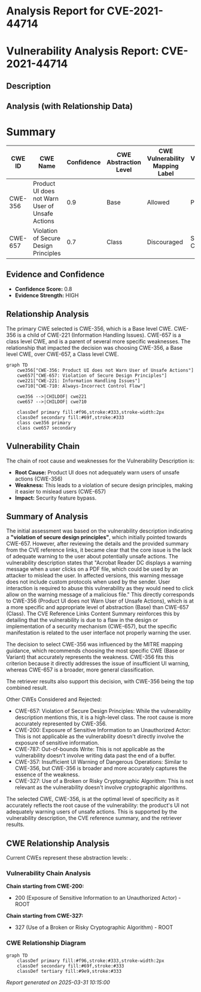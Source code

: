 # Analysis Report for CVE-2021-44714

# Vulnerability Analysis Report: CVE-2021-44714

## Description



## Analysis (with Relationship Data)

# Summary
| CWE ID | CWE Name | Confidence | CWE Abstraction Level | CWE Vulnerability Mapping Label | CWE-Vulnerability Mapping Notes |
|---|---|---|---|---|---|
| CWE-356 | Product UI does not Warn User of Unsafe Actions | 0.9 | Base | Allowed | Primary CWE |
| CWE-657 | Violation of Secure Design Principles | 0.7 | Class | Discouraged | Secondary Candidate |

## Evidence and Confidence

*   **Confidence Score:** 0.8
*   **Evidence Strength:** HIGH

## Relationship Analysis
The primary CWE selected is CWE-356, which is a Base level CWE. CWE-356 is a child of CWE-221 (Information Handling Issues). CWE-657 is a class level CWE, and is a parent of several more specific weaknesses. The relationship that impacted the decision was choosing CWE-356, a Base level CWE, over CWE-657, a Class level CWE.

```mermaid
graph TD
    cwe356["CWE-356: Product UI does not Warn User of Unsafe Actions"]
    cwe657["CWE-657: Violation of Secure Design Principles"]
    cwe221["CWE-221: Information Handling Issues"]
    cwe710["CWE-710: Always-Incorrect Control Flow"]
    
    cwe356 -->|CHILDOF| cwe221
    cwe657 -->|CHILDOF| cwe710
    
    classDef primary fill:#f96,stroke:#333,stroke-width:2px
    classDef secondary fill:#69f,stroke:#333
    class cwe356 primary
    class cwe657 secondary
```

## Vulnerability Chain
The chain of root cause and weaknesses for the Vulnerability Description is:
  - **Root Cause:** Product UI does not adequately warn users of unsafe actions (CWE-356)
  - **Weakness:** This leads to a violation of secure design principles, making it easier to mislead users (CWE-657)
  - **Impact:** Security feature bypass.

## Summary of Analysis
The initial assessment was based on the vulnerability description indicating a **"violation of secure design principles"**, which initially pointed towards CWE-657. However, after reviewing the details and the provided summary from the CVE reference links, it became clear that the core issue is the lack of adequate warning to the user about potentially unsafe actions. The vulnerability description states that "Acrobat Reader DC displays a warning message when a user clicks on a PDF file, which could be used by an attacker to mislead the user. In affected versions, this warning message does not include custom protocols when used by the sender. User interaction is required to abuse this vulnerability as they would need to click allow on the warning message of a malicious file." This directly corresponds to CWE-356 (Product UI does not Warn User of Unsafe Actions), which is at a more specific and appropriate level of abstraction (Base) than CWE-657 (Class). The CVE Reference Links Content Summary reinforces this by detailing that the vulnerability is due to a flaw in the design or implementation of a security mechanism (CWE-657), but the specific manifestation is related to the user interface not properly warning the user.

The decision to select CWE-356 was influenced by the MITRE mapping guidance, which recommends choosing the most specific CWE (Base or Variant) that accurately represents the weakness. CWE-356 fits this criterion because it directly addresses the issue of insufficient UI warning, whereas CWE-657 is a broader, more general classification.

The retriever results also support this decision, with CWE-356 being the top combined result.

Other CWEs Considered and Rejected:

*   CWE-657: Violation of Secure Design Principles: While the vulnerability description mentions this, it is a high-level class. The root cause is more accurately represented by CWE-356.
*   CWE-200: Exposure of Sensitive Information to an Unauthorized Actor: This is not applicable as the vulnerability doesn't directly involve the exposure of sensitive information.
*   CWE-787: Out-of-bounds Write: This is not applicable as the vulnerability doesn't involve writing data past the end of a buffer.
*   CWE-357: Insufficient UI Warning of Dangerous Operations: Similar to CWE-356, but CWE-356 is broader and more accurately captures the essence of the weakness.
*   CWE-327: Use of a Broken or Risky Cryptographic Algorithm: This is not relevant as the vulnerability doesn't involve cryptographic algorithms.

The selected CWE, CWE-356, is at the optimal level of specificity as it accurately reflects the root cause of the vulnerability: the product's UI not adequately warning users of unsafe actions. This is supported by the vulnerability description, the CVE reference summary, and the retriever results.


## CWE Relationship Analysis

Current CWEs represent these abstraction levels: .


### Vulnerability Chain Analysis

**Chain starting from CWE-200:**
- 200 (Exposure of Sensitive Information to an Unauthorized Actor) - ROOT


**Chain starting from CWE-327:**
- 327 (Use of a Broken or Risky Cryptographic Algorithm) - ROOT



### CWE Relationship Diagram

```mermaid
graph TD
    classDef primary fill:#f96,stroke:#333,stroke-width:2px
    classDef secondary fill:#69f,stroke:#333
    classDef tertiary fill:#9e9,stroke:#333
```



*Report generated on 2025-03-31 10:15:00*

